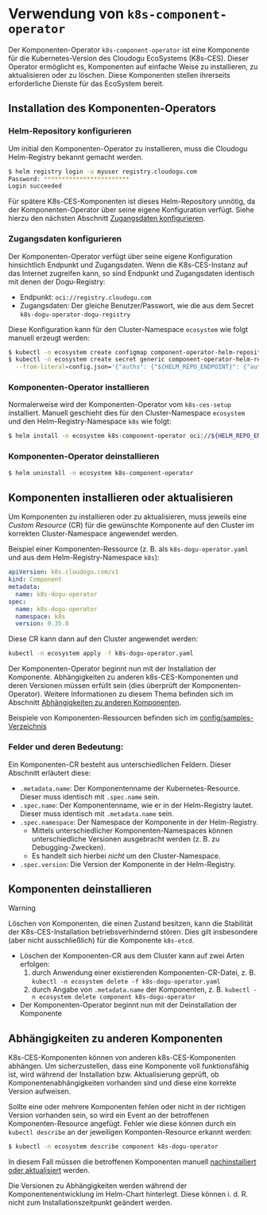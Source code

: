 # Verwendung von `k8s-component-operator`

Der Komponenten-Operator `k8s-component-operator` ist eine Komponente für die Kubernetes-Version des Cloudogu EcoSystems (K8s-CES). Dieser Operator ermöglicht es, Komponenten auf einfache Weise zu installieren, zu aktualisieren oder zu löschen. Diese Komponenten stellen ihrerseits erforderliche Dienste für das EcoSystem bereit.

## Installation des Komponenten-Operators

### Helm-Repository konfigurieren

Um initial den Komponenten-Operator zu installieren, muss die Cloudogu Helm-Registry bekannt gemacht werden.

```bash
$ helm registry login -u myuser registry.cloudogu.com
Password: ************************
Login succeeded
```

Für spätere K8s-CES-Komponenten ist dieses Helm-Repository unnötig, da der Komponenten-Operator über seine eigene Konfiguration verfügt. Siehe hierzu den nächsten Abschnitt [Zugangsdaten konfigurieren](#Zugangsdaten-konfigurieren).

### Zugangsdaten konfigurieren

Der Komponenten-Operator verfügt über seine eigene Konfiguration hinsichtlich Endpunkt und Zugangsdaten. Wenn die K8s-CES-Instanz auf das Internet zugreifen kann, so sind Endpunkt und Zugangsdaten identisch mit denen der Dogu-Registry:
- Endpunkt: `oci://registry.cloudogu.com`
- Zugangsdaten: Der gleiche Benutzer/Passwort, wie die aus dem Secret `k8s-dogu-operator-dogu-registry`

Diese Konfiguration kann für den Cluster-Namespace `ecosystem` wie folgt manuell erzeugt werden:

```bash
$ kubectl -n ecosystem create configmap component-operator-helm-repository --from-literal=endpoint="${HELM_REPO_ENDPOINT}"
$ kubectl -n ecosystem create secret generic component-operator-helm-registry \
  --from-literal=config.json='{"auths": {"${HELM_REPO_ENDPOINT}": {"auth": "$(shell printf "%s:%s" "${HELM_REPO_USERNAME}" "${HELM_REPO_PASSWORD}" | base64 -w0)"}}}'
```

### Komponenten-Operator installieren

Normalerweise wird der Komponenten-Operator vom `k8s-ces-setup` installiert. Manuell geschieht dies für den Cluster-Namespace `ecosystem` und den Helm-Registry-Namespace `k8s` wie folgt:

```bash
$ helm install -n ecosystem k8s-component-operator oci://${HELM_REPO_ENDPOINT}/k8s/k8s-component-operator --version ${DESIRED_VERSION}
```

### Komponenten-Operator deinstallieren

```bash
$ helm uninstall -n ecosystem k8s-component-operator
```

## Komponenten installieren oder aktualisieren

Um Komponenten zu installieren oder zu aktualisieren, muss jeweils eine _Custom Resource_ (CR) für die gewünschte Komponente auf den Cluster im korrekten Cluster-Namespace angewendet werden.

Beispiel einer Komponenten-Ressource (z. B. als `k8s-dogu-operator.yaml` und aus dem Helm-Registry-Namespace `k8s`):

```yaml
apiVersion: k8s.cloudogu.com/v1
kind: Component
metadata:
  name: k8s-dogu-operator
spec:
  name: k8s-dogu-operator
  namespace: k8s
  version: 0.35.0
```

Diese CR kann dann auf den Cluster angewendet werden:

```bash
kubectl -n ecosystem apply -f k8s-dogu-operator.yaml
```

Der Komponenten-Operator beginnt nun mit der Installation der Komponente. Abhängigkeiten zu anderen k8s-CES-Komponenten und deren Versionen müssen erfüllt sein (dies überprüft der Komponenten-Operator). Weitere Informationen zu diesem Thema befinden sich im Abschnitt [Abhängigkeiten zu anderen Komponenten](#Abhängigkeiten-zu-anderen-Komponenten).

Beispiele von Komponenten-Ressourcen befinden sich im [config/samples-Verzeichnis](../../config/samples)

### Felder und deren Bedeutung:

Ein Komponenten-CR besteht aus unterschiedlichen Feldern. Dieser Abschnitt erläutert diese:

- `.metadata.name`: Der Komponentenname der Kubernetes-Resource. Dieser muss identisch mit `.spec.name` sein.
- `.spec.name`: Der Komponentenname, wie er in der Helm-Registry lautet. Dieser muss identisch mit `.metadata.name` sein.
- `.spec.namespace`: Der Namespace der Komponente in der Helm-Registry. 
  - Mittels unterschiedlicher Komponenten-Namespaces können unterschiedliche Versionen ausgebracht werden (z. B. zu Debugging-Zwecken). 
  - Es handelt sich hierbei _nicht_ um den Cluster-Namespace.
- `.spec.version`: Die Version der Komponente in der Helm-Registry.

## Komponenten deinstallieren

> [!WARNING]
> Löschen von Komponenten, die einen Zustand besitzen, kann die Stabilität der K8s-CES-Installation betriebsverhindernd stören.
> Dies gilt insbesondere (aber nicht ausschließlich) für die Komponente `k8s-etcd`.

- Löschen der Komponenten-CR aus dem Cluster kann auf zwei Arten erfolgen:
   1. durch Anwendung einer existierenden Komponenten-CR-Datei, z. B. `kubectl -n ecosystem delete -f k8s-dogu-operator.yaml`
   2. durch Angabe von `.metadata.name` der Komponenten, z. B. `kubectl -n ecosystem delete component k8s-dogu-operator`
- Der Komponenten-Operator beginnt nun mit der Deinstallation der Komponente

## Abhängigkeiten zu anderen Komponenten

K8s-CES-Komponenten können von anderen k8s-CES-Komponenten abhängen. Um sicherzustellen, dass eine Komponente voll funktionsfähig ist, wird während der Installation bzw. Aktualisierung geprüft, ob Komponentenabhängigkeiten vorhanden sind und diese eine korrekte Version aufweisen.

Sollte eine oder mehrere Komponenten fehlen oder nicht in der richtigen Version vorhanden sein, so wird ein Event an der betroffenen Komponenten-Resource angefügt. Fehler wie diese können durch ein `kubectl describe` an der jeweiligen Komponten-Resource erkannt werden:

```bash
$ kubectl -n ecosystem describe component k8s-dogu-operator
```

In diesem Fall müssen die betroffenen Komponenten manuell [nachinstalliert oder aktualisiert](#Komponenten-installieren-oder-aktualisieren) werden.

Die Versionen zu Abhängigkeiten werden während der Komponentenentwicklung im Helm-Chart hinterlegt. Diese können i. d. R. nicht zum Installationszeitpunkt geändert werden.

